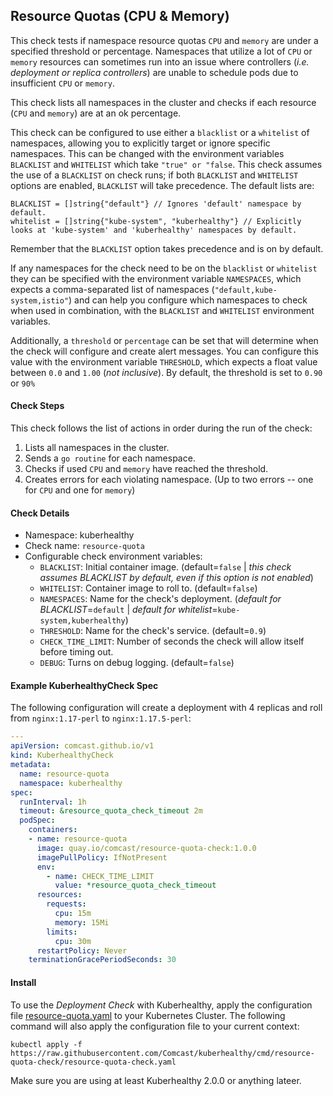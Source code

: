 ## Resource Quotas (CPU & Memory)

This check tests if namespace resource quotas `CPU` and `memory` are under a specified threshold or percentage. Namespaces that utilize a lot of `CPU` or `memory` resources can sometimes run into an issue where controllers (_i.e. deployment or replica controllers_) are unable to schedule pods due to insufficient `CPU` or `memory`.

This check lists all namespaces in the cluster and checks if each resource (`CPU` and `memory`) are at an ok percentage.

This check can be configured to use either a `blacklist` or a `whitelist` of namespaces, allowing you to explicitly target or ignore specific namespaces. This can be changed with the environment variables `BLACKLIST` and `WHITELIST` which take `"true" or "false`. This check assumes the use of a `BLACKLIST` on check runs; if both `BLACKLIST` and `WHITELIST` options are enabled, `BLACKLIST` will take precedence. The default lists are:

    BLACKLIST = []string{"default"} // Ignores 'default' namespace by default.
    whitelist = []string{"kube-system", "kuberhealthy"} // Explicitly looks at 'kube-system' and 'kuberhealthy' namespaces by default.

Remember that the `BLACKLIST` option takes precedence and is on by default.

If any namespaces for the check need to be on the `blacklist` or `whitelist` they can be specified with the environment variable `NAMESPACES`, which expects a comma-separated list of namespaces (`"default,kube-system,istio"`) and can help you configure which namespaces to check when used in combination, with the `BLACKLIST` and `WHITELIST` environment variables.

Additionally, a `threshold` or `percentage` can be set that will determine when the check will configure and create alert messages. You can configure this value with the environment variable `THRESHOLD`, which expects a float value between `0.0` and `1.00` (_not inclusive_). By default, the threshold is set to `0.90` or `90%`

#### Check Steps

This check follows the list of actions in order during the run of the check:
1.  Lists all namespaces in the cluster.
2.  Sends a `go routine` for each namespace.
3.  Checks if used `CPU` and `memory` have reached the threshold.
4.  Creates errors for each violating namespace. (Up to two errors -- one for `CPU` and one for `memory`)

#### Check Details

- Namespace: kuberhealthy
- Check name: `resource-quota`
- Configurable check environment variables:
  - `BLACKLIST`: Initial container image. (default=`false` | _this check assumes BLACKLIST by default, even if this option is not enabled_)
  - `WHITELIST`: Container image to roll to. (default=`false`)
  - `NAMESPACES`: Name for the check's deployment. (_default for BLACKLIST_=`default` | _default for whitelist_=`kube-system,kuberhealthy`)
  - `THRESHOLD`: Name for the check's service. (default=`0.9`)
  - `CHECK_TIME_LIMIT`: Number of seconds the check will allow itself before timing out.
  - `DEBUG`: Turns on debug logging. (default=`false`)

#### Example KuberhealthyCheck Spec

The following configuration will create a deployment with 4 replicas and roll from `nginx:1.17-perl` to `nginx:1.17.5-perl`:

```yaml
---
apiVersion: comcast.github.io/v1
kind: KuberhealthyCheck
metadata:
  name: resource-quota
  namespace: kuberhealthy
spec:
  runInterval: 1h
  timeout: &resource_quota_check_timeout 2m
  podSpec:
    containers:
    - name: resource-quota
      image: quay.io/comcast/resource-quota-check:1.0.0
      imagePullPolicy: IfNotPresent
      env:
        - name: CHECK_TIME_LIMIT
          value: *resource_quota_check_timeout
      resources:
        requests:
          cpu: 15m
          memory: 15Mi
        limits:
          cpu: 30m
      restartPolicy: Never
    terminationGracePeriodSeconds: 30

```

#### Install

To use the *Deployment Check* with Kuberhealthy, apply the configuration file [resource-quota.yaml](resource-quota.yaml) to your Kubernetes Cluster. The following command will also apply the configuration file to your current context:

`kubectl apply -f https://raw.githubusercontent.com/Comcast/kuberhealthy/cmd/resource-quota-check/resource-quota-check.yaml`

Make sure you are using at least Kuberhealthy 2.0.0 or anything lateer. 

